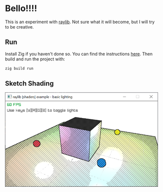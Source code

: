 # Bello!!!!

This is an experiment with [raylib](https://github.com/raysan5/raylib). Not sure what it will become, but I will try to be creative.

## Run
Install Zig if you haven't done so. You can find the instructions [here](https://ziglang.org/download/).
Then build and run the project with:

```bash
zig build run
```

## Sketch Shading

![sketch shading](readme/sketch-shading.png)
